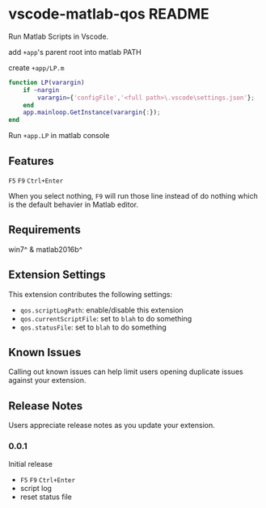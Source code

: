 # vscode-matlab-qos README

Run Matlab Scripts in Vscode.

add `+app`'s parent root into matlab PATH

create `+app/LP.m`
```matlab
function LP(varargin)
    if ~nargin
        varargin={'configFile','<full path>\.vscode\settings.json'};
    end
    app.mainloop.GetInstance(varargin{:});
end
```

Run `+app.LP` in matlab console

## Features

`F5` `F9` `Ctrl+Enter`

When you select nothing, `F9` will run those line instead of do nothing which is the default behavier in Matlab editor.

## Requirements

win7^ & matlab2016b^

## Extension Settings

This extension contributes the following settings:

* `qos.scriptLogPath`: enable/disable this extension
* `qos.currentScriptFile`: set to `blah` to do something
* `qos.statusFile`: set to `blah` to do something

## Known Issues

Calling out known issues can help limit users opening duplicate issues against your extension.

## Release Notes

Users appreciate release notes as you update your extension.

### 0.0.1

Initial release

+ `F5` `F9` `Ctrl+Enter` 
+ script log
+ reset status file

